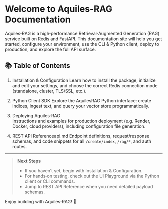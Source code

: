 # Welcome to Aquiles‑RAG Documentation

Aquiles‑RAG is a high‑performance Retrieval‑Augmented Generation (RAG) service built on Redis and FastAPI. This documentation site will help you get started, configure your environment, use the CLI & Python client, deploy to production, and explore the full API surface.

## 📚 Table of Contents

1. Installation & Configuration
   Learn how to install the package, initialize and edit your settings, and choose the correct Redis connection mode (standalone, cluster, TLS/SSL, etc.).

2. Python Client SDK 
   Explore the AquilesRAG Python interface: create indices, ingest text, and query your vector store programmatically.

3. Deploying Aquiles‑RAG  
   Instructions and examples for production deployment (e.g. Render, Docker, cloud providers), including configuration file generation.

4. REST API Referenceapi.md 
   Endpoint definitions, request/response schemas, and code snippets for all `/create/index`, `/rag/*`, and auth routes.

---

> **Next Steps**  
> - If you haven’t yet, begin with Installation & Configuration.  
> - For hands‑on testing, check out the UI Playground via the Python client or CLI commands.  
> - Jump to REST API Reference when you need detailed payload schemas.

Enjoy building with Aquiles‑RAG! 🚀  
